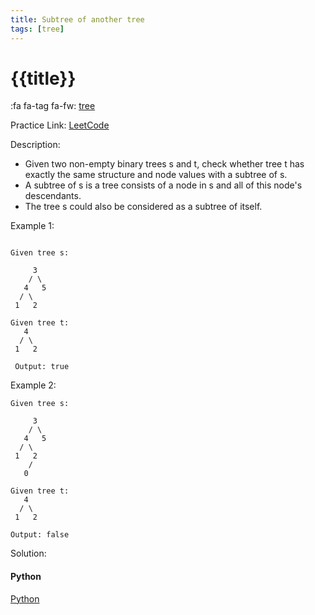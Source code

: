 ```yaml
---
title: Subtree of another tree
tags: [tree]
---
```


# {{title}}

:fa fa-tag fa-fw: [tree]({{tagspath}}/tree)

Practice Link: [LeetCode](https://leetcode.com/problems/subtree-of-another-tree/)

Description:

- Given two non-empty binary trees s and t, check whether tree t has exactly the same structure and node values with a subtree of s.
- A subtree of s is a tree consists of a node in s and all of this node's descendants.
- The tree s could also be considered as a subtree of itself.

Example 1:

```text

Given tree s:

     3
    / \
   4   5
  / \
 1   2

Given tree t:
   4
  / \
 1   2

 Output: true
```

Example 2:

```text
Given tree s:

     3
    / \
   4   5
  / \
 1   2
    /
   0

Given tree t:
   4
  / \
 1   2

Output: false
```

Solution:

<!-- tabs:start -->
#### **Python**

[Python](../pycode/tree/subtree-of-another-tree.py ':include :type=code')
<!-- tabs:end -->
